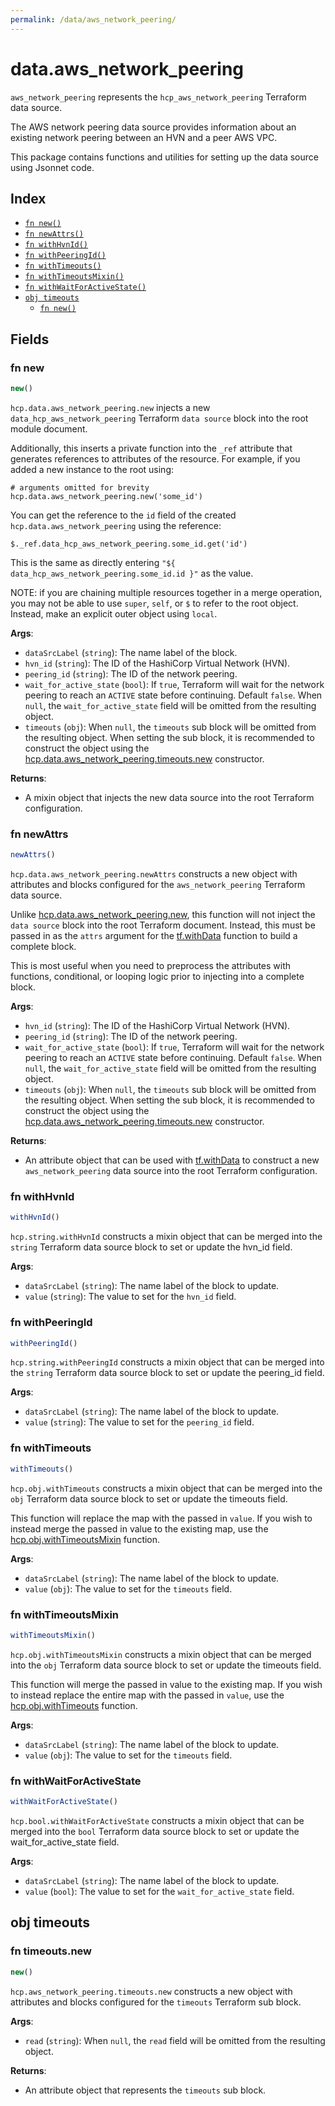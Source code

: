 ```yaml
---
permalink: /data/aws_network_peering/
---
```


# data.aws_network_peering

`aws_network_peering` represents the `hcp_aws_network_peering` Terraform data source.

The AWS network peering data source provides information about an existing network peering between an HVN and a peer AWS VPC.

This package contains functions and utilities for setting up the data source using Jsonnet code.


## Index

* [`fn new()`](#fn-new)
* [`fn newAttrs()`](#fn-newattrs)
* [`fn withHvnId()`](#fn-withhvnid)
* [`fn withPeeringId()`](#fn-withpeeringid)
* [`fn withTimeouts()`](#fn-withtimeouts)
* [`fn withTimeoutsMixin()`](#fn-withtimeoutsmixin)
* [`fn withWaitForActiveState()`](#fn-withwaitforactivestate)
* [`obj timeouts`](#obj-timeouts)
  * [`fn new()`](#fn-timeoutsnew)

## Fields

### fn new

```ts
new()
```


`hcp.data.aws_network_peering.new` injects a new `data_hcp_aws_network_peering` Terraform `data source`
block into the root module document.

Additionally, this inserts a private function into the `_ref` attribute that generates references to attributes of the
resource. For example, if you added a new instance to the root using:

    # arguments omitted for brevity
    hcp.data.aws_network_peering.new('some_id')

You can get the reference to the `id` field of the created `hcp.data.aws_network_peering` using the reference:

    $._ref.data_hcp_aws_network_peering.some_id.get('id')

This is the same as directly entering `"${ data_hcp_aws_network_peering.some_id.id }"` as the value.

NOTE: if you are chaining multiple resources together in a merge operation, you may not be able to use `super`, `self`,
or `$` to refer to the root object. Instead, make an explicit outer object using `local`.

**Args**:
  - `dataSrcLabel` (`string`): The name label of the block.
  - `hvn_id` (`string`): The ID of the HashiCorp Virtual Network (HVN).
  - `peering_id` (`string`): The ID of the network peering.
  - `wait_for_active_state` (`bool`): If `true`, Terraform will wait for the network peering to reach an `ACTIVE` state before continuing. Default `false`. When `null`, the `wait_for_active_state` field will be omitted from the resulting object.
  - `timeouts` (`obj`):  When `null`, the `timeouts` sub block will be omitted from the resulting object. When setting the sub block, it is recommended to construct the object using the [hcp.data.aws_network_peering.timeouts.new](#fn-aws_network_peeringtimeoutsnew) constructor.

**Returns**:
- A mixin object that injects the new data source into the root Terraform configuration.


### fn newAttrs

```ts
newAttrs()
```


`hcp.data.aws_network_peering.newAttrs` constructs a new object with attributes and blocks configured for the `aws_network_peering`
Terraform data source.

Unlike [hcp.data.aws_network_peering.new](#fn-aws_network_peeringnew), this function will not inject the `data source`
block into the root Terraform document. Instead, this must be passed in as the `attrs` argument for the
[tf.withData](https://github.com/tf-libsonnet/core/tree/main/docs#fn-withdata) function to build a complete block.

This is most useful when you need to preprocess the attributes with functions, conditional, or looping logic prior to
injecting into a complete block.

**Args**:
  - `hvn_id` (`string`): The ID of the HashiCorp Virtual Network (HVN).
  - `peering_id` (`string`): The ID of the network peering.
  - `wait_for_active_state` (`bool`): If `true`, Terraform will wait for the network peering to reach an `ACTIVE` state before continuing. Default `false`. When `null`, the `wait_for_active_state` field will be omitted from the resulting object.
  - `timeouts` (`obj`):  When `null`, the `timeouts` sub block will be omitted from the resulting object. When setting the sub block, it is recommended to construct the object using the [hcp.data.aws_network_peering.timeouts.new](#fn-aws_network_peeringtimeoutsnew) constructor.

**Returns**:
  - An attribute object that can be used with [tf.withData](https://github.com/tf-libsonnet/core/tree/main/docs#fn-withdata) to construct a new `aws_network_peering` data source into the root Terraform configuration.


### fn withHvnId

```ts
withHvnId()
```

`hcp.string.withHvnId` constructs a mixin object that can be merged into the `string`
Terraform data source block to set or update the hvn_id field.



**Args**:
  - `dataSrcLabel` (`string`): The name label of the block to update.
  - `value` (`string`): The value to set for the `hvn_id` field.


### fn withPeeringId

```ts
withPeeringId()
```

`hcp.string.withPeeringId` constructs a mixin object that can be merged into the `string`
Terraform data source block to set or update the peering_id field.



**Args**:
  - `dataSrcLabel` (`string`): The name label of the block to update.
  - `value` (`string`): The value to set for the `peering_id` field.


### fn withTimeouts

```ts
withTimeouts()
```

`hcp.obj.withTimeouts` constructs a mixin object that can be merged into the `obj`
Terraform data source block to set or update the timeouts field.

This function will replace the map with the passed in `value`. If you wish to instead merge the
passed in value to the existing map, use the [hcp.obj.withTimeoutsMixin](TODO) function.

**Args**:
  - `dataSrcLabel` (`string`): The name label of the block to update.
  - `value` (`obj`): The value to set for the `timeouts` field.


### fn withTimeoutsMixin

```ts
withTimeoutsMixin()
```

`hcp.obj.withTimeoutsMixin` constructs a mixin object that can be merged into the `obj`
Terraform data source block to set or update the timeouts field.

This function will merge the passed in value to the existing map. If you wish
to instead replace the entire map with the passed in `value`, use the [hcp.obj.withTimeouts](TODO)
function.


**Args**:
  - `dataSrcLabel` (`string`): The name label of the block to update.
  - `value` (`obj`): The value to set for the `timeouts` field.


### fn withWaitForActiveState

```ts
withWaitForActiveState()
```

`hcp.bool.withWaitForActiveState` constructs a mixin object that can be merged into the `bool`
Terraform data source block to set or update the wait_for_active_state field.



**Args**:
  - `dataSrcLabel` (`string`): The name label of the block to update.
  - `value` (`bool`): The value to set for the `wait_for_active_state` field.


## obj timeouts



### fn timeouts.new

```ts
new()
```


`hcp.aws_network_peering.timeouts.new` constructs a new object with attributes and blocks configured for the `timeouts`
Terraform sub block.



**Args**:
  - `read` (`string`):  When `null`, the `read` field will be omitted from the resulting object.

**Returns**:
  - An attribute object that represents the `timeouts` sub block.
